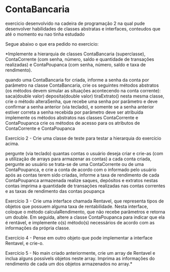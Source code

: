# ContaBancaria
exercicio desenvolvido na cadeira de programação 2
na qual pude desenvolver habilidades de classes abstratas e interfaces, conteudos que até o momento eu nao tinha estudado

Segue abaixo o que era pedido no exercicio:

*Implemente a hierarquia de classes ContaBancaria (superclasse), ContaCorrente (com senha, número, saldo e quantidade de transações realizadas) e ContaPoupanca (com senha, número, saldo e taxa de rendimento).

quando uma ContaBancaria for criada, informe a senha da conta por parâmetro
na classe ContaBancaria, crie os seguintes métodos abstratos (os métodos devem simular as situações acontecendo na conta corrente):
saca(double valor)
deposita(double valor)
tiraExtrato()
nesta mesma classe, crie o método alteraSenha, que recebe uma senha por parâmetro e deve confirmar a senha anterior (via teclado), e somente se a senha anterior estiver correta a senha recebida por parâmetro deve ser atribuída
implemente os métodos abstratos nas classes ContaCorrente e ContaPoupanca
crie os métodos de acesso para os atributos de ContaCorrente e ContaPoupanca

Exercício 2 - Crie uma classe de teste para testar a hierarquia do exercício acima.

pergunte (via teclado) quantas contas o usuário deseja criar e crie-as (com a utilização de arrays para armazenar as contas)
a cada conta criada, pergunte ao usuário se trata-se de uma ContaCorrente ou de uma ContaPoupanca, e crie a conta de acordo com o informado pelo usuário
após as contas terem sido criadas, informe a taxa de rendimento de cada ContaPoupanca armazenada
realize saques, depósitos e extratos nestas contas
imprima a quantidade de transações realizadas nas contas correntes e as taxas de rendimento das contas poupança

Exercício 3 - Crie uma interface chamada Rentavel, que representa tipos de objetos que possuem alguma taxa de rentabilidade. Nesta interface, coloque o método calculaRendimento, que não recebe parâmetros e retorna um double. Em seguida, altere a classe ContaPoupanca para indicar que ela é rentável, e implemente o(s) método(s) necessários de acordo com as informações da própria classe.

Exercício 4 - Pense em outro objeto que pode implementar a interface Rentavel, e crie-o.

Exercício 5 - No main criado anteriormente, crie um array de Rentavel e inclua alguns possívels objetos neste array. Imprima as informações do rendimento de cada um dos objetos armazenados no array.*
